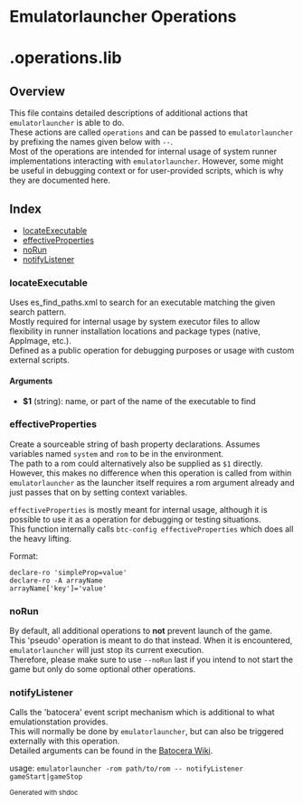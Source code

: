 # Emulatorlauncher Operations

# .operations.lib

## Overview

This file contains detailed descriptions of additional actions that `emulatorlauncher` is able to do.  
These actions are called `operations` and can be passed to `emulatorlauncher` by prefixing the names given below with `--`.  
Most of the operations are intended for internal usage of system runner implementations interacting with `emulatorlauncher`.
However, some might be useful in debugging context or for user-provided scripts, which is why they are documented here.

## Index

* [locateExecutable](#locateexecutable)
* [effectiveProperties](#effectiveproperties)
* [noRun](#norun)
* [notifyListener](#notifylistener)

### locateExecutable

Uses es_find_paths.xml to search for an executable matching the given search pattern.  
Mostly required for internal usage by system executor files to allow flexibility in runner installation 
locations and package types (native, AppImage, etc.).  
Defined as a public operation for debugging purposes or usage with custom external scripts.

#### Arguments

* **$1** (string): name, or part of the name of the executable to find

### effectiveProperties

Create a sourceable string of bash property declarations.
Assumes variables named `system` and `rom` to be in the environment.  
The path to a rom could alternatively also be supplied as `$1` directly.
However, this makes no difference when this operation is called from within `emulatorlauncher` as 
the launcher itself requires a rom argument already and just passes that on by setting context variables.

`effectiveProperties` is mostly meant for internal usage, 
although it is possible to use it as a operation for debugging or testing situations.  
This function internally calls `btc-config effectiveProperties` which does all the heavy lifting.

Format:  

```
declare-ro 'simpleProp=value'
declare-ro -A arrayName
arrayName['key']='value'
```

### noRun

By default, all additional operations to **not** prevent launch of the game.  
This 'pseudo' operation is meant to do that instead. When it is encountered, `emulatorlauncher` will just stop its current execution.  
Therefore, please make sure to use `--noRun` last if you intend to not start the game but only do some optional other operations.

### notifyListener

Calls the 'batocera' event script mechanism which is additional to what emulationstation provides.  
This will normally be done by `emulatorlauncher`, but can also be triggered externally with this operation.  
Detailed arguments can be found in the [Batocera Wiki](https://wiki.batocera.org/launch_a_script#watch_for_a_game_start_stop_event).  

usage: `emulatorlauncher -rom path/to/rom -- notifyListener gameStart|gameStop`


<sub>Generated with shdoc</sub>
